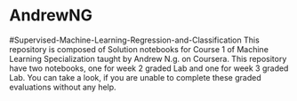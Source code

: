 # AndrewNG

#Supervised-Machine-Learning-Regression-and-Classification
This repository is composed of Solution notebooks for Course 1 of Machine Learning Specialization taught by Andrew N.g. on Coursera.
This repository have two notebooks, one for week 2 graded Lab and one for week 3 graded Lab. You can take a look, if you are unable to complete these graded evaluations without any help.
